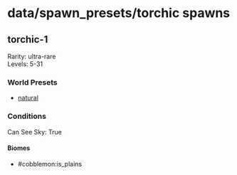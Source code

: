 # data/spawn_presets/torchic spawns  
  
## torchic-1  
Rarity: ultra-rare  
Levels: 5-31  
  
### World Presets  
* [natural](/data/spawn_data/natural.md)  
  
### Conditions  
Can See Sky: True  
  
#### Biomes  
  * #cobblemon:is_plains
  
